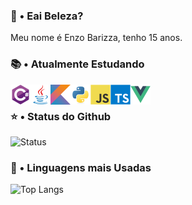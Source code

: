 ### 👋 • Eai Beleza?
Meu nome é Enzo Barizza, tenho 15 anos.

### 📚 • Atualmente Estudando
<img align="left" height="32px" width="32px" alt="C# logo" src="https://raw.githubusercontent.com/devicons/devicon/master/icons/csharp/csharp-original.svg">
<img align="left" height="32px" width="32px" alt="Java logo" src="https://raw.githubusercontent.com/devicons/devicon/master/icons/java/java-original.svg">
<img align="left" height="32px" width="32px" alt="C# logo" src="https://raw.githubusercontent.com/devicons/devicon/master/icons/kotlin/kotlin-original.svg">
<img align="left" height="32px" width="32px" alt="Python logo" src="https://raw.githubusercontent.com/devicons/devicon/master/icons/python/python-original.svg">
<img align="left" height="32px" width="32px" alt="Javascript logo" src="https://raw.githubusercontent.com/devicons/devicon/master/icons/javascript/javascript-original.svg">
<img align="left" height="32px" width="32px" alt="Typescript logo" src="https://raw.githubusercontent.com/devicons/devicon/master/icons/typescript/typescript-original.svg">
<img align="left" height="32px" width="32px" alt="Vue logo" src="https://raw.githubusercontent.com/devicons/devicon/master/icons/vuejs/vuejs-original.svg">



<br>

### ⭐ • Status do Github

![Status](https://github-readme-stats.vercel.app/api?username=EnzoBarizza&include_all_commits=true&count_private=true&show_icons=true&line_height=20&title_color=DB7A8C&icon_color=AE224A&text_color=D3D3D3&bg_color=0,000000,A4002A)

### 🔗 • Linguagens mais Usadas

![Top Langs](https://github-readme-stats.vercel.app/api/top-langs/?username=EnzoBarizza&layout=compact&title_color=DB7A8C&icon_color=AE224A&text_color=D3D3D3&bg_color=0,000000,A4002A)
